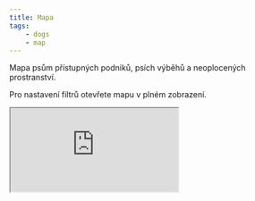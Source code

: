 ```yaml
---
title: Mapa
tags: 
    - dogs
    - map
---
```


Mapa psům přístupných podniků, psích výběhů a neoplocených prostranství. 

Pro nastavení filtrů otevřete mapu v plném zobrazení. 


<iframe src="https://www.google.com/maps/d/embed?mid=1OUbEU7MgPm16Q__9xENBu7HRbBUWS8b0" 

width="640" height="480"></iframe>


